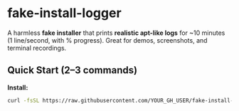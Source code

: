 # fake-install-logger

A harmless **fake installer** that prints **realistic apt-like logs** for ~10 minutes  
(1 line/second, with % progress). Great for demos, screenshots, and terminal recordings.

## Quick Start (2–3 commands)

**Install:**
```bash
curl -fsSL https://raw.githubusercontent.com/YOUR_GH_USER/fake-install-logger/main/install.sh | bash
